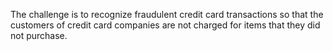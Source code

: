 The challenge is to recognize fraudulent credit card transactions so that the customers of credit card companies are not charged for items that they did not purchase.
